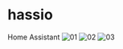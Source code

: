# hassio
Home Assistant
![01](https://github.com/i-snow-man/hassio/blob/main/hassio_01.png)
![02](https://github.com/i-snow-man/hassio/blob/main/hassio_02.png)
![03](https://github.com/i-snow-man/hassio/blob/main/hassio_03.png)
